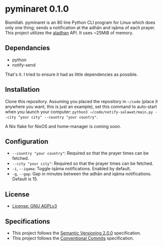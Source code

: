 # pyminaret 0.1.0
Bismillah.
pyminaret is an 80 line Python CLI program for Linux which does only one thing; sends a notification at the adhān and iqāma of each prayer. This project utilizes the [aladhan](https://aladhan.com/prayer-times-api) API. It uses ~25MiB of memory.

## Dependancies
- python
- notify-send

That's it. I tried to ensure it had as little dependencies as possible.

## Installation
Clone this repository. Assuming you placed the repository in `~/code` (place it anywhere you want, this is just an example), set this command to auto-start when you launch your computer: `python3 ~/code/notify-salawat/main.py --city "your city" --country "your country"`.

A Nix flake for NixOS and home-manager is coming soon.

## Configuration
- `--country "your country"`: Required so that the prayer times can be fetched.
- `--city "your city"`: Required so that the prayer times can be fetched.
- `-i`, `--iqama`: Toggle iqāma notifications. Enabled by default.
- `-g`, `--gap`: Gap in minutes between the adhān and iqāma notifications. Default is 15.

## License
- [License: GNU AGPLv3](./LICENSE)

## Specifications
- This project follows the [Semantic Versioning 2.0.0](https://semver.org/) specification.
- This project follows the [Conventional Commits](https://www.conventionalcommits.org/en/v1.0.0/) specification.